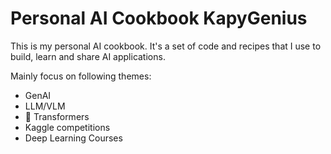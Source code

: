 # Personal AI Cookbook KapyGenius

This is my personal AI cookbook. It's a set of code and recipes that I use to build, learn and share AI applications.

Mainly focus on following themes:
 - GenAI
 - LLM/VLM
 - 🤗 Transformers
 - Kaggle competitions
 - Deep Learning Courses